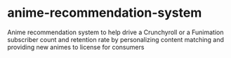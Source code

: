 # anime-recommendation-system
Anime recommendation system to help drive a Crunchyroll or a Funimation subscriber count and retention rate by personalizing content matching and providing new animes to license for consumers
